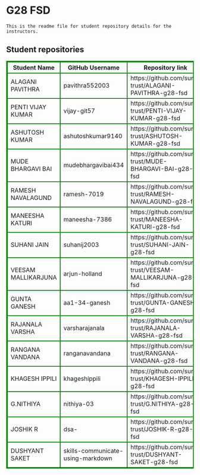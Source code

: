 # G28 FSD
    This is the readme file for student repository details for the instructors.
## Student repositories 
<table style="border : 2px solid green; width:100%;">
<tr >
<th style="border : 2px solid green;">Student Name</th>
<th style="border : 2px solid green;">GitHub Username</th>
<th style="border : 2px solid green;">Repository link</th>
</tr>
<tr style="border : 2px solid green;">
<td style="border : 2px solid green;">ALAGANI PAVITHRA</td> 

<td style="border : 2px solid green;">pavithra552003</td> 

<td style="border : 2px solid green;">https://github.com/sure-trust/ALAGANI-PAVITHRA-g28-fsd</td> 
</tr>

<tr style="border : 2px solid green;">
<td style="border : 2px solid green;">PENTI VIJAY KUMAR</td> 

<td style="border : 2px solid green;">vijay-git57</td> 

<td style="border : 2px solid green;">https://github.com/sure-trust/PENTI-VIJAY-KUMAR-g28-fsd</td> 
</tr>

<tr style="border : 2px solid green;">
<td style="border : 2px solid green;">ASHUTOSH KUMAR</td> 

<td style="border : 2px solid green;">ashutoshkumar9140</td> 

<td style="border : 2px solid green;">https://github.com/sure-trust/ASHUTOSH-KUMAR-g28-fsd</td> 
</tr>

<tr style="border : 2px solid green;">
<td style="border : 2px solid green;">MUDE BHARGAVI BAI</td> 

<td style="border : 2px solid green;">mudebhargavibai434</td> 

<td style="border : 2px solid green;">https://github.com/sure-trust/MUDE-BHARGAVI-BAI-g28-fsd</td> 
</tr>

<tr style="border : 2px solid green;">
<td style="border : 2px solid green;">RAMESH NAVALAGUND</td> 

<td style="border : 2px solid green;">ramesh-7019</td> 

<td style="border : 2px solid green;">https://github.com/sure-trust/RAMESH-NAVALAGUND-g28-fsd</td> 
</tr>

<tr style="border : 2px solid green;">
<td style="border : 2px solid green;">MANEESHA KATURI</td> 

<td style="border : 2px solid green;">maneesha-7386</td> 

<td style="border : 2px solid green;">https://github.com/sure-trust/MANEESHA-KATURI-g28-fsd</td> 
</tr>

<tr style="border : 2px solid green;">
<td style="border : 2px solid green;">SUHANI JAIN</td> 

<td style="border : 2px solid green;">suhanij2003</td> 

<td style="border : 2px solid green;">https://github.com/sure-trust/SUHANI-JAIN-g28-fsd</td> 
</tr>

<tr style="border : 2px solid green;">
<td style="border : 2px solid green;">VEESAM MALLIKARJUNA</td> 

<td style="border : 2px solid green;">arjun-holland</td> 

<td style="border : 2px solid green;">https://github.com/sure-trust/VEESAM-MALLIKARJUNA-g28-fsd</td> 
</tr>

<tr style="border : 2px solid green;">
<td style="border : 2px solid green;">GUNTA GANESH</td> 

<td style="border : 2px solid green;">aa1-34-ganesh</td> 

<td style="border : 2px solid green;">https://github.com/sure-trust/GUNTA-GANESH-g28-fsd</td> 
</tr>

<tr style="border : 2px solid green;">
<td style="border : 2px solid green;">RAJANALA VARSHA</td> 

<td style="border : 2px solid green;">varsharajanala</td> 

<td style="border : 2px solid green;">https://github.com/sure-trust/RAJANALA-VARSHA-g28-fsd</td> 
</tr>

<tr style="border : 2px solid green;">
<td style="border : 2px solid green;">RANGANA VANDANA</td> 

<td style="border : 2px solid green;">ranganavandana</td> 

<td style="border : 2px solid green;">https://github.com/sure-trust/RANGANA-VANDANA-g28-fsd</td> 
</tr>

<tr style="border : 2px solid green;">
<td style="border : 2px solid green;">KHAGESH IPPILI</td> 

<td style="border : 2px solid green;">khageshippili</td> 

<td style="border : 2px solid green;">https://github.com/sure-trust/KHAGESH-IPPILI-g28-fsd</td> 
</tr>

<tr style="border : 2px solid green;">
<td style="border : 2px solid green;">G.NITHIYA</td> 

<td style="border : 2px solid green;">nithiya-03</td> 

<td style="border : 2px solid green;">https://github.com/sure-trust/G.NITHIYA-g28-fsd</td> 
</tr>

<tr style="border : 2px solid green;">
<td style="border : 2px solid green;">JOSHIK R</td> 

<td style="border : 2px solid green;">dsa-</td> 

<td style="border : 2px solid green;">https://github.com/sure-trust/JOSHIK-R-g28-fsd</td> 
</tr>

<tr style="border : 2px solid green;">
<td style="border : 2px solid green;">DUSHYANT SAKET</td> 

<td style="border : 2px solid green;">skills-communicate-using-markdown</td> 

<td style="border : 2px solid green;">https://github.com/sure-trust/DUSHYANT-SAKET-g28-fsd</td> 
</tr>
